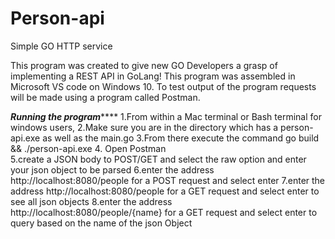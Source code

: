 # Person-api
Simple GO HTTP service

This program was created to give new GO Developers a grasp of implementing a REST API in GoLang!
This program was assembled in Microsoft VS code on Windows 10.
To test output of the program requests will be made using a program called Postman.


***********Running the program***************
1.From within a Mac terminal or Bash terminal for windows users,
2.Make sure you are in the directory which has a person-api.exe as well as the main.go
3.From there execute the command go build && ./person-api.exe
4. Open Postman  
5.create a JSON body to POST/GET and select the raw option and enter your json object to be parsed
6.enter the address http://localhost:8080/people for a POST request and select enter
7.enter the address http://localhost:8080/people for a GET request and select enter to see all json objects 
8.enter the address http://localhost:8080/people/{name} for a GET request and select enter to query based on the name of the json Object
